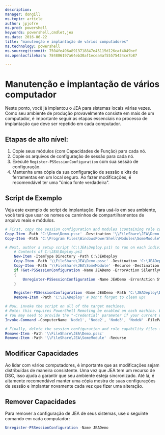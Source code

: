```yaml
---
description: 
manager: dongill
ms.topic: article
author: jpjofre
ms.prod: powershell
keywords: powershell,cmdlet,jea
ms.date: 2016-06-22
title: "manutenção e implantação de vários computadores"
ms.technology: powershell
ms.sourcegitcommit: 7504fe496a8913718847e45115d126caf4049bef
ms.openlocfilehash: 784806197a64eb30af1ecea4af55575434ce7b87

---
```


# Manutenção e implantação de vários computador
Neste ponto, você já implantou o JEA para sistemas locais várias vezes.
Como seu ambiente de produção provavelmente consiste em mais de um computador, é importante seguir as etapas essenciais no processo de implantação que deve ser repetido em cada computador.

## Etapas de alto nível:
1.  Copie seus módulos (com Capacidades de Função) para cada nó.
2.  Copie os arquivos de configuração de sessão para cada nó.
3.  Execute `Register-PSSessionConfiguration` com sua sessão de configuração.
4.  Mantenha uma cópia da sua configuração de sessão e kits de ferramentas em um local seguro.
Ao fazer modificações, é recomendável ter uma "única fonte verdadeira".

## Script de Exemplo
Veja este exemplo de script de implantação.
Para usá-lo em seu ambiente, você terá que usar os nomes ou caminhos de compartilhamentos de arquivo reais e módulos.
```PowerShell
# First, copy the session configuration and modules (containing role capability files) onto a file share you have access to.
Copy-Item -Path 'C:\Demo\Demo.pssc' -Destination '\\FileShare\JEA\Demo.pssc'
Copy-Item -Path 'C:\Program Files\WindowsPowerShell\Modules\SomeModule\' -Recurse -Destination '\\FileShare\JEA\SomeModule'

# Next, author a setup script (C:\JEA\Deploy.ps1) to run on each individual node
    # Contents of C:\JEA\Deploy.ps1
    New-Item -ItemType Directory -Path C:\JEADeploy
    Copy-Item -Path '\\FileShare\JEA\Demo.pssc' -Destination 'C:\JEADeploy\'
    Copy-Item -Path '\\FileShare\JEA\SomeModule' -Recurse -Destination 'C:\Program Files\WindowsPowerShell\Modules' # Remember, Role Capability Files are found in modules
    if (Get-PSSessionConfiguration -Name JEADemo -ErrorAction SilentlyContinue)
    {
        Unregister-PSSessionConfiguration -Name JEADemo -ErrorAction Stop
    }

    Register-PSSessionConfiguration -Name JEADemo -Path 'C:\JEADeploy\Demo.pssc'
    Remove-Item -Path 'C:\JEADeploy' # Don't forget to clean up!

# Now, invoke the script on all of the target machines.
# Note: this requires PowerShell Remoting be enabled on each machine. Enabling PowerShell remoting is a requirement to use JEA as well.
# You may need to provide the "-Credential" parameter if your current user account does not have admin permissions on these machines.
Invoke-Command –ComputerName 'Node1', 'Node2', 'Node3', 'NodeN' -FilePath 'C:\JEA\Deploy.ps1'

# Finally, delete the session configuration and role capability files from the file share.
Remove-Item -Path '\\FileShare\JEA\Demo.pssc'
Remove-Item -Path '\\FileShare\JEA\SomeModule' -Recurse
```
## Modificar Capacidades
Ao lidar com vários computadores, é importante que as modificações sejam distribuídas de maneira consistente.
Uma vez que JEA tem um recurso de DSC, isso ajuda a garantir que seu ambiente esteja sincronizado.
Até lá, é altamente recomendável manter uma cópia mestra de suas configurações de sessão e implantar novamente cada vez que fizer uma alteração.

## Remover Capacidades
Para remover a configuração de JEA de seus sistemas, use o seguinte comando em cada computador:
```PowerShell
Unregister-PSSessionConfiguration -Name JEADemo
```




<!--HONumber=Jun16_HO4-->



